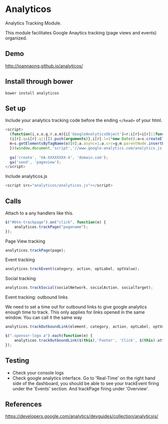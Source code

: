 # Analyticos

Analytics Tracking Module.

This module facilitates Google Anaytics tracking (page views and events) organized.

## Demo
http://joannaong.github.io/analyticos/

## Install through bower
```
bower install analyticos
```

## Set up
Include your analytics tracking code before the ending ```</head>``` of your html.

```javascript
<script>
  (function(i,s,o,g,r,a,m){i['GoogleAnalyticsObject']=r;i[r]=i[r]||function(){
  (i[r].q=i[r].q||[]).push(arguments)},i[r].l=1*new Date();a=s.createElement(o),
  m=s.getElementsByTagName(o)[0];a.async=1;a.src=g;m.parentNode.insertBefore(a,m)
  })(window,document,'script','//www.google-analytics.com/analytics.js','ga');
 
  ga('create', 'UA-XXXXXXXX-X', 'domain.com');
  ga('send', 'pageview');
</script>
```

Include analyticos.js
```javascript
<script src="analyticos/analyticos.js"></script>
```

## Calls
Attach to a any handlers like this. 

```javascript
$("#btn-trackpage").on("click", function(e) {
	analyticos.trackPage("pagename");
});
```

Page View tracking
```javascript
analyticos.trackPage(page);
```

Event tracking
```javascript
analyticos.trackEvent(category, action, optLabel, optValue);
```

Social tracking
```javascript
analyticos.trackSocial(socialNetwork, socialAction, socialTarget);
```

Event tracking: outbound links

We need to set a time out for outbound links to give google analytics enough time to track. This only applies for links opened in the same window.
You can call it the same way
```javascript
analyticos.trackOutboundLink(element, category, action, optLabel, optValue);

$(".sponsor-logo a").each(function(e) {
	analyticos.trackOutboundLink($(this),'Footer', 'Click', $(this).attr("name"));
});
```

## Testing
- Check your console logs
- Check google analytics interface. Go to 'Real-Time' on the right hand side of the dashboard, you should be able to see your trackEvent firing under the 'Events' section. And trackPage firing under 'Overview'.

## References
https://developers.google.com/analytics/devguides/collection/analyticsjs/